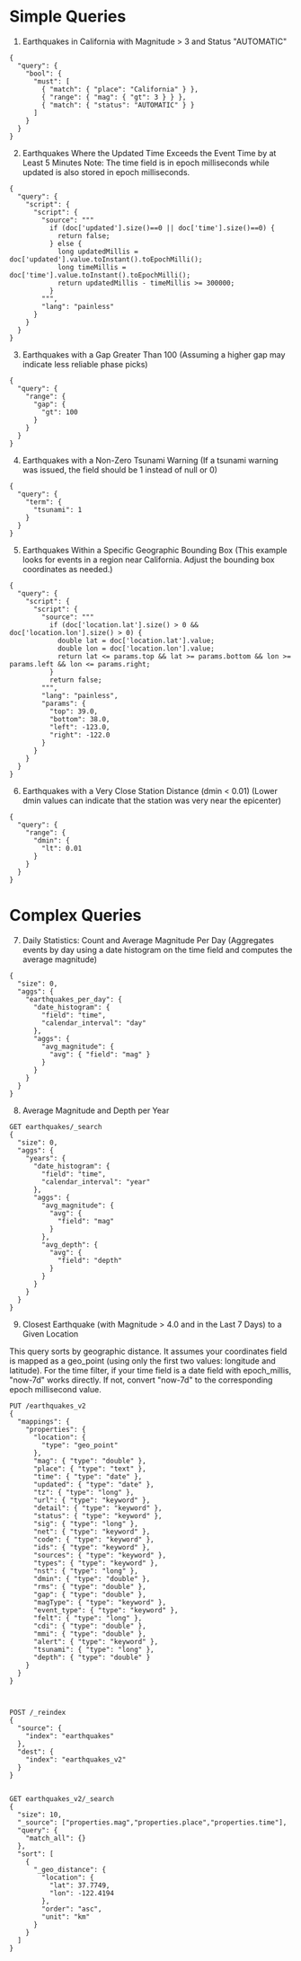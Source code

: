 # Simple Queries
1. Earthquakes in California with Magnitude > 3 and Status "AUTOMATIC"


```
{
  "query": {
    "bool": {
      "must": [
        { "match": { "place": "California" } },
        { "range": { "mag": { "gt": 3 } } },
        { "match": { "status": "AUTOMATIC" } }
      ]
    }
  }
}
```

2. Earthquakes Where the Updated Time Exceeds the Event Time by at Least 5 Minutes
Note: The time field is in epoch milliseconds while updated is also stored in epoch milliseconds.

```
{
  "query": {
    "script": {
      "script": {
        "source": """
          if (doc['updated'].size()==0 || doc['time'].size()==0) {
            return false;
          } else {
            long updatedMillis = doc['updated'].value.toInstant().toEpochMilli();
            long timeMillis = doc['time'].value.toInstant().toEpochMilli();
            return updatedMillis - timeMillis >= 300000;
          }
        """,
        "lang": "painless"
      }
    }
  }
}

```

3. Earthquakes with a Gap Greater Than 100
(Assuming a higher gap may indicate less reliable phase picks)

```
{
  "query": {
    "range": {
      "gap": {
        "gt": 100
      }
    }
  }
}
```

4. Earthquakes with a Non-Zero Tsunami Warning
(If a tsunami warning was issued, the field should be 1 instead of null or 0)

```
{
  "query": {
    "term": {
      "tsunami": 1
    }
  }
}
```

5. Earthquakes Within a Specific Geographic Bounding Box
(This example looks for events in a region near California. Adjust the bounding box coordinates as needed.)

```
{
  "query": {
    "script": {
      "script": {
        "source": """
          if (doc['location.lat'].size() > 0 && doc['location.lon'].size() > 0) {
            double lat = doc['location.lat'].value;
            double lon = doc['location.lon'].value;
            return lat <= params.top && lat >= params.bottom && lon >= params.left && lon <= params.right;
          }
          return false;
        """,
        "lang": "painless",
        "params": {
          "top": 39.0,
          "bottom": 38.0,
          "left": -123.0,
          "right": -122.0
        }
      }
    }
  }
}
```

6. Earthquakes with a Very Close Station Distance (dmin < 0.01)
(Lower dmin values can indicate that the station was very near the epicenter)

```
{
  "query": {
    "range": {
      "dmin": {
        "lt": 0.01
      }
    }
  }
}
```

# Complex Queries

7. Daily Statistics: Count and Average Magnitude Per Day
(Aggregates events by day using a date histogram on the time field and computes the average magnitude)

```
{
  "size": 0,
  "aggs": {
    "earthquakes_per_day": {
      "date_histogram": {
        "field": "time",
        "calendar_interval": "day"
      },
      "aggs": {
        "avg_magnitude": {
          "avg": { "field": "mag" }
        }
      }
    }
  }
}
```

8. Average Magnitude and Depth per Year

```
GET earthquakes/_search
{
  "size": 0,
  "aggs": {
    "years": {
      "date_histogram": {
        "field": "time",
        "calendar_interval": "year"
      },
      "aggs": {
        "avg_magnitude": {
          "avg": {
            "field": "mag"
          }
        },
        "avg_depth": {
          "avg": {
            "field": "depth"
          }
        }
      }
    }
  }
}
```

9. Closest Earthquake (with Magnitude > 4.0 and in the Last 7 Days) to a Given Location

This query sorts by geographic distance. It assumes your coordinates field is mapped as a geo_point (using only the first two values: longitude and latitude).
For the time filter, if your time field is a date field with epoch_millis, "now-7d" works directly. If not, convert "now-7d" to the corresponding epoch millisecond value.

```
PUT /earthquakes_v2
{
  "mappings": {
    "properties": {
      "location": {
        "type": "geo_point"
      },
      "mag": { "type": "double" },
      "place": { "type": "text" },
      "time": { "type": "date" },
      "updated": { "type": "date" },
      "tz": { "type": "long" },
      "url": { "type": "keyword" },
      "detail": { "type": "keyword" },
      "status": { "type": "keyword" },
      "sig": { "type": "long" },
      "net": { "type": "keyword" },
      "code": { "type": "keyword" },
      "ids": { "type": "keyword" },
      "sources": { "type": "keyword" },
      "types": { "type": "keyword" },
      "nst": { "type": "long" },
      "dmin": { "type": "double" },
      "rms": { "type": "double" },
      "gap": { "type": "double" },
      "magType": { "type": "keyword" },
      "event_type": { "type": "keyword" },
      "felt": { "type": "long" },
      "cdi": { "type": "double" },
      "mmi": { "type": "double" },
      "alert": { "type": "keyword" },
      "tsunami": { "type": "long" },
      "depth": { "type": "double" }
    }
  }
}



POST /_reindex
{
  "source": {
    "index": "earthquakes"
  },
  "dest": {
    "index": "earthquakes_v2"
  }
}


GET earthquakes_v2/_search
{
  "size": 10,
  "_source": ["properties.mag","properties.place","properties.time"],
  "query": {
    "match_all": {}
  },
  "sort": [
    {
      "_geo_distance": {
        "location": {
          "lat": 37.7749,
          "lon": -122.4194
        },
        "order": "asc",
        "unit": "km"
      }
    }
  ]
}

```










